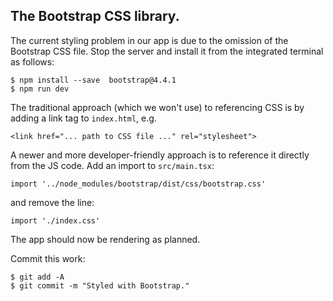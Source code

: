 ## The Bootstrap CSS library.

The current styling problem in our app is due to the omission of the Bootstrap CSS file. Stop the server and install it from the integrated terminal as follows:
~~~
$ npm install --save  bootstrap@4.4.1
$ npm run dev
~~~
The traditional approach (which we won't use) to referencing CSS is by adding a link tag to `index.html`, e.g.
~~~
<link href="... path to CSS file ..." rel="stylesheet">
~~~
A newer and more developer-friendly approach is to reference it directly from the JS code. Add an import to `src/main.tsx`:

~~~
import '../node_modules/bootstrap/dist/css/bootstrap.css'
~~~
and remove the line:
~~~
import './index.css'
~~~

The app should now be rendering as planned. 

Commit this work:
~~~
$ git add -A
$ git commit -m "Styled with Bootstrap."
~~~